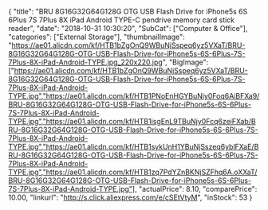 {
	"title": "BRU 8G16G32G64G128G OTG USB Flash Drive for iPhone5s 6S 6Plus 7S 7Plus 8X iPad Android TYPE-C pendrive memory card stick reader",
	"date": "2018-10-31 10:30:20",
	"SubCat": ["Computer & Office"],
	"categories": ["External Storage"],
	"thumbnailImage": "https://ae01.alicdn.com/kf/HTB1bZgOnQ9WBuNjSspeq6yz5VXaT/BRU-8G16G32G64G128G-OTG-USB-Flash-Drive-for-iPhone5s-6S-6Plus-7S-7Plus-8X-iPad-Android-TYPE.jpg_220x220.jpg",
	"BigImage": ["https://ae01.alicdn.com/kf/HTB1bZgOnQ9WBuNjSspeq6yz5VXaT/BRU-8G16G32G64G128G-OTG-USB-Flash-Drive-for-iPhone5s-6S-6Plus-7S-7Plus-8X-iPad-Android-TYPE.jpg","https://ae01.alicdn.com/kf/HTB1PNoEnHGYBuNjy0Foq6AiBFXa9/BRU-8G16G32G64G128G-OTG-USB-Flash-Drive-for-iPhone5s-6S-6Plus-7S-7Plus-8X-iPad-Android-TYPE.jpg","https://ae01.alicdn.com/kf/HTB1isgEnL9TBuNjy0Fcq6zeiFXab/BRU-8G16G32G64G128G-OTG-USB-Flash-Drive-for-iPhone5s-6S-6Plus-7S-7Plus-8X-iPad-Android-TYPE.jpg","https://ae01.alicdn.com/kf/HTB1sykUnH1YBuNjSszeq6yblFXaE/BRU-8G16G32G64G128G-OTG-USB-Flash-Drive-for-iPhone5s-6S-6Plus-7S-7Plus-8X-iPad-Android-TYPE.jpg","https://ae01.alicdn.com/kf/HTB1zq7PdYZnBKNjSZFhq6A.oXXaT/BRU-8G16G32G64G128G-OTG-USB-Flash-Drive-for-iPhone5s-6S-6Plus-7S-7Plus-8X-iPad-Android-TYPE.jpg"],
	"actualPrice": 8.10,
	"comparePrice": 10.00,
	"linkurl": "http://s.click.aliexpress.com/e/cSEtVtyM",
	"inStock": 53
}
